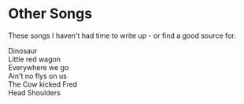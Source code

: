 # Other Songs

These songs I haven't had time to write up - or find a good source for.

Dinosaur  
Little red wagon   
Everywhere we go  
Ain't no flys on us  
The Cow kicked Fred  
Head Shoulders  
